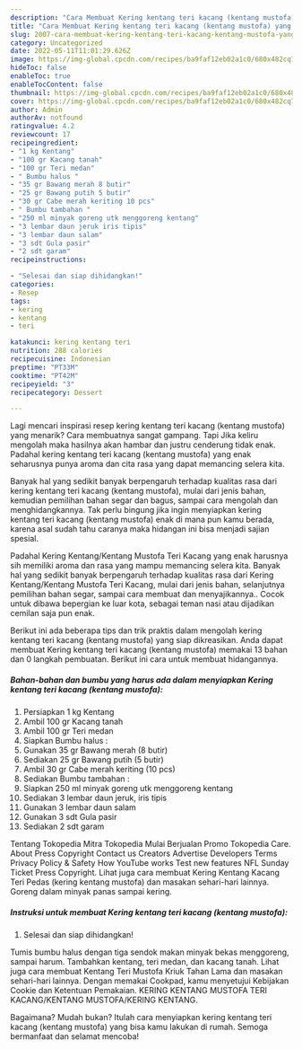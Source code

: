 ```yaml
---
description: "Cara Membuat Kering kentang teri kacang (kentang mustofa) yang Bisa Manjain Lidah, Buat Buka Puasa Sempurna"
title: "Cara Membuat Kering kentang teri kacang (kentang mustofa) yang Bisa Manjain Lidah, Buat Buka Puasa Sempurna"
slug: 2007-cara-membuat-kering-kentang-teri-kacang-kentang-mustofa-yang-bisa-manjain-lidah-buat-buka-puasa-sempurna
category: Uncategorized
date: 2022-05-11T11:01:29.626Z
image: https://img-global.cpcdn.com/recipes/ba9faf12eb02a1c0/680x482cq70/kering-kentang-teri-kacang-kentang-mustofa-foto-resep-utama.jpg
hideToc: false
enableToc: true
enableTocContent: false
thumbnail: https://img-global.cpcdn.com/recipes/ba9faf12eb02a1c0/680x482cq70/kering-kentang-teri-kacang-kentang-mustofa-foto-resep-utama.jpg
cover: https://img-global.cpcdn.com/recipes/ba9faf12eb02a1c0/680x482cq70/kering-kentang-teri-kacang-kentang-mustofa-foto-resep-utama.jpg
author: Admin
authorAv: notfound
ratingvalue: 4.2
reviewcount: 17
recipeingredient:
- "1 kg Kentang"
- "100 gr Kacang tanah"
- "100 gr Teri medan"
- " Bumbu halus "
- "35 gr Bawang merah 8 butir"
- "25 gr Bawang putih 5 butir"
- "30 gr Cabe merah keriting 10 pcs"
- " Bumbu tambahan "
- "250 ml minyak goreng utk menggoreng kentang"
- "3 lembar daun jeruk iris tipis"
- "3 lembar daun salam"
- "3 sdt Gula pasir"
- "2 sdt garam"
recipeinstructions:

- "Selesai dan siap dihidangkan!"
categories:
- Resep
tags:
- kering
- kentang
- teri

katakunci: kering kentang teri 
nutrition: 288 calories
recipecuisine: Indonesian
preptime: "PT33M"
cooktime: "PT42M"
recipeyield: "3"
recipecategory: Dessert

---
```



Lagi mencari inspirasi resep kering kentang teri kacang (kentang mustofa) yang menarik? Cara membuatnya sangat gampang. Tapi Jika keliru mengolah maka hasilnya akan hambar dan justru cenderung tidak enak. Padahal kering kentang teri kacang (kentang mustofa) yang enak seharusnya punya aroma dan cita rasa yang dapat memancing selera kita.


Banyak hal yang sedikit banyak berpengaruh terhadap kualitas rasa dari kering kentang teri kacang (kentang mustofa), mulai dari jenis bahan, kemudian pemilihan bahan segar dan bagus, sampai cara mengolah dan menghidangkannya. Tak perlu bingung jika ingin menyiapkan kering kentang teri kacang (kentang mustofa) enak di mana pun kamu berada, karena asal sudah tahu caranya maka hidangan ini bisa menjadi sajian spesial.

Padahal Kering Kentang/Kentang Mustofa Teri Kacang yang enak harusnya sih memiliki aroma dan rasa yang mampu memancing selera kita. Banyak hal yang sedikit banyak berpengaruh terhadap kualitas rasa dari Kering Kentang/Kentang Mustofa Teri Kacang, mulai dari jenis bahan, selanjutnya pemilihan bahan segar, sampai cara membuat dan menyajikannya.. Cocok untuk dibawa bepergian ke luar kota, sebagai teman nasi atau dijadikan cemilan saja pun enak.


Berikut ini ada beberapa tips dan trik praktis dalam mengolah kering kentang teri kacang (kentang mustofa) yang siap dikreasikan. Anda dapat membuat Kering kentang teri kacang (kentang mustofa) memakai 13 bahan dan 0 langkah pembuatan. Berikut ini cara untuk membuat hidangannya.

<!--inarticleads1-->

##### Bahan-bahan dan bumbu yang harus ada dalam menyiapkan Kering kentang teri kacang (kentang mustofa):

1. Persiapkan 1 kg Kentang
1. Ambil 100 gr Kacang tanah
1. Ambil 100 gr Teri medan
1. Siapkan  Bumbu halus :
1. Gunakan 35 gr Bawang merah (8 butir)
1. Sediakan 25 gr Bawang putih (5 butir)
1. Ambil 30 gr Cabe merah keriting (10 pcs)
1. Sediakan  Bumbu tambahan :
1. Siapkan 250 ml minyak goreng utk menggoreng kentang
1. Sediakan 3 lembar daun jeruk, iris tipis
1. Gunakan 3 lembar daun salam
1. Gunakan 3 sdt Gula pasir
1. Sediakan 2 sdt garam


Tentang Tokopedia Mitra Tokopedia Mulai Berjualan Promo Tokopedia Care. About Press Copyright Contact us Creators Advertise Developers Terms Privacy Policy &amp; Safety How YouTube works Test new features NFL Sunday Ticket Press Copyright. Lihat juga cara membuat Kering Kentang Kacang Teri Pedas (kering kentang mustofa) dan masakan sehari-hari lainnya. Goreng dalam minyak panas sampai kering. 

<!--inarticleads2-->

##### Instruksi untuk membuat Kering kentang teri kacang (kentang mustofa):


1. Selesai dan siap dihidangkan!

Tumis bumbu halus dengan tiga sendok makan minyak bekas menggoreng, sampai harum. Tambahkan kentang, teri medan, dan kacang tanah. Lihat juga cara membuat Kentang Teri Mustofa Kriuk Tahan Lama dan masakan sehari-hari lainnya. Dengan memakai Cookpad, kamu menyetujui Kebijakan Cookie dan Ketentuan Pemakaian. KERING KENTANG MUSTOFA TERI KACANG/KENTANG MUSTOFA/KERING KENTANG. 

Bagaimana? Mudah bukan? Itulah cara menyiapkan kering kentang teri kacang (kentang mustofa) yang bisa kamu lakukan di rumah. Semoga bermanfaat dan selamat mencoba!
